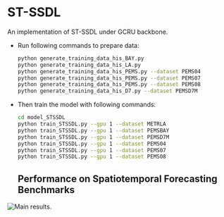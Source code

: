 # ST-SSDL
An implementation of ST-SSDL under GCRU backbone.


* Run following commands to prepare data:

  ```bash
  python generate_training_data_his_BAY.py
  python generate_training_data_his_LA.py
  python generate_training_data_his_PEMS.py --dataset PEMS04
  python generate_training_data_his_PEMS.py --dataset PEMS07
  python generate_training_data_his_PEMS.py --dataset PEMS08
  python generate_training_data_his_D7.py --dataset PEMSD7M
  ```

* Then train the model with following commands:

  ```bash
  cd model_STSSDL
  python train_STSSDL.py --gpu 1 --dataset METRLA
  python train_STSSDL.py --gpu 1 --dataset PEMSBAY
  python train_STSSDL.py --gpu 1 --dataset PEMSD7M
  python train_STSSDL.py --gpu 1 --dataset PEMS04
  python train_STSSDL.py --gpu 1 --dataset PEMS07
  python train_STSSDL.py --gpu 1 --dataset PEMS08
  
  ```

  ##  Performance on Spatiotemporal Forecasting Benchmarks

![Main results.](./results.png)